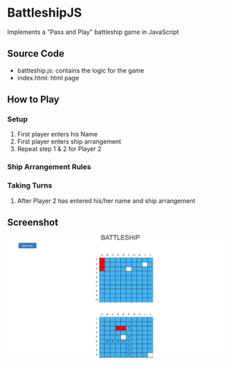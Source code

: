 # BattleshipJS
Implements a "Pass and Play" battleship game in JavaScript  
## Source Code  
* battleship.js: contains the logic for the game  
* index.html: html page  
## How to Play  
### Setup  
1. First player enters his Name  
2. First player enters ship arrangement  
3. Repeat step 1 & 2 for Player 2
### Ship Arrangement Rules  
### Taking Turns  
1. After Player 2 has entered his/her name and ship arrangement   
## Screenshot  
![alt text](screenshot.png "battleship_screenshot")  
